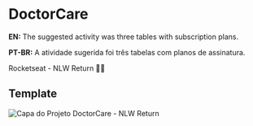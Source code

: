 # DoctorCare

**EN:** The suggested activity was three tables with subscription plans.

**PT-BR:** A atividade sugerida foi três tabelas com planos de assinatura.

Rocketseat - NLW Return 🚀💙

## Template
<img src="./pricing-table-template.png" alt="Capa do Projeto DoctorCare - NLW Return" />
